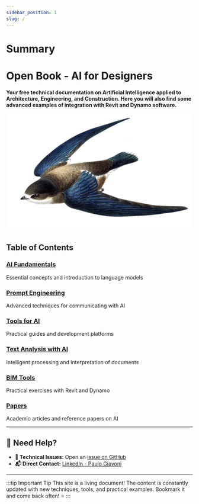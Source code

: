 ```yaml
---
sidebar_position: 1
slug: /
---
```

# Summary
# Open Book - AI for Designers

**Your free technical documentation on Artificial Intelligence applied to Architecture, Engineering, and Construction. Here you will also find some advanced examples of integration with Revit and Dynamo software.**

![alt text](cover.png)

## Table of Contents

### [AI Fundamentals](/category/ai-fundamentals)
Essential concepts and introduction to language models

### [Prompt Engineering](/category/prompt-engineering)
Advanced techniques for communicating with AI

### [Tools for AI](/category/ai-practice)
Practical guides and development platforms

### [Text Analysis with AI](/category/ai-text-analysis)
Intelligent processing and interpretation of documents

### [BIM Tools](/category/bim-tools)
Practical exercises with Revit and Dynamo

### [Papers](/category/papers)
Academic articles and reference papers on AI



---

## 📧 Need Help?

- **🐛 Technical Issues:** Open an [issue on GitHub](https://github.com/DynaTools/dynaguide/issues)
- **📬 Direct Contact:** [LinkedIn - Paulo Giavoni](https://it.linkedin.com/in/paulogiavoni)

---

:::tip Important Tip
This site is a living document! The content is constantly updated with new techniques, tools, and practical examples. Bookmark it and come back often! ⭐
:::
```